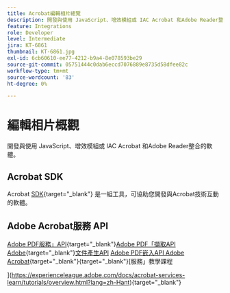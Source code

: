 ```yaml
---
title: Acrobat編輯相片總覽
description: 開發與使用 JavaScript、增效模組或 IAC Acrobat 和Adobe Reader整合的軟體
feature: Integrations
role: Developer
level: Intermediate
jira: KT-6861
thumbnail: KT-6861.jpg
exl-id: 6cb60610-ee77-4212-b9a4-8e078593be29
source-git-commit: 05751444c0dab6eccd7076889e8735d58dfee82c
workflow-type: tm+mt
source-wordcount: '83'
ht-degree: 0%

---
```


# 編輯相片概觀

開發與使用 JavaScript、增效模組或 IAC Acrobat 和Adobe Reader整合的軟體。

## Acrobat SDK

Acrobat [SDK](https://opensource.adobe.com/dc-acrobat-sdk-docs/acrobatsdk/){target="_blank"} 是一組工具，可協助您開發與Acrobat技術互動的軟體。

## Adobe Acrobat服務 API

[Adobe PDF服務」API](https://developer.adobe.com/document-services/apis/pdf-services/){target="_blank"}[Adobe PDF「擷取API Adobe](https://developer.adobe.com/document-services/apis/pdf-extract/){target="_blank"}[文件產生API](https://developer.adobe.com/document-services/apis/doc-generation/) [Adobe PDF嵌入API Adobe Acrobat](https://developer.adobe.com/document-services/apis/pdf-embed/){target="_blank"}{target="_blank"}&lbrack;服務」教學課程



&rbrack;(https://experienceleague.adobe.com/docs/acrobat-services-learn/tutorials/overview.html?lang=zh-Hant){target="_blank"}
